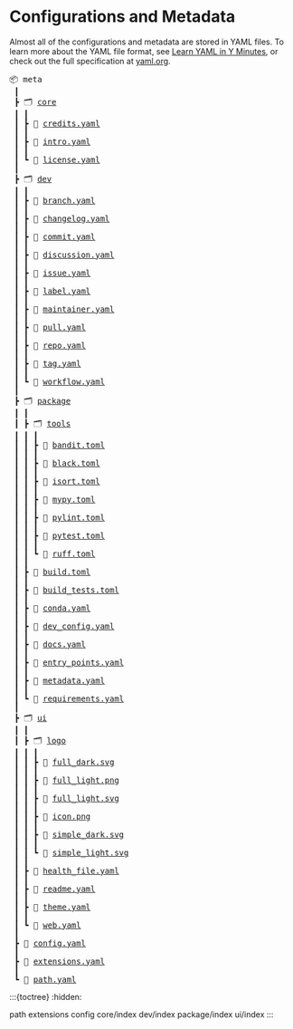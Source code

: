 # Configurations and Metadata

Almost all of the configurations and metadata are stored in YAML files.
To learn more about the YAML file format,
see [Learn YAML in Y Minutes](https://learnxinyminutes.com/docs/yaml/), or check out the
full specification at [yaml.org](https://yaml.org/spec/1.2.2/).

<pre>
📦 meta
 ┃
 ┣ 🗂 <a href="core" title="Core Metadata">core</a>
 ┃ ┃
 ┃ ┣ 📄 <a href="core/credits" title="Project Credits">credits.yaml</a>
 ┃ ┃
 ┃ ┣ 📄 <a href="core/intro" title="Project Introduction">intro.yaml</a>
 ┃ ┃
 ┃ ┗ 📄 <a href="core/license" title="License and Copyright">license.yaml</a>
 ┃
 ┣ 🗂 <a href="dev" title="Development Configurations">dev</a>
 ┃ ┃
 ┃ ┣ 📄 <a href="dev/branch" title="Branches">branch.yaml</a>
 ┃ ┃
 ┃ ┣ 📄 <a href="dev/changelog" title="Changelogs">changelog.yaml</a>
 ┃ ┃
 ┃ ┣ 📄 <a href="dev/commit" title="Commits">commit.yaml</a>
 ┃ ┃
 ┃ ┣ 📄 <a href="dev/discussion" title="Discussions">discussion.yaml</a>
 ┃ ┃
 ┃ ┣ 📄 <a href="dev/issue" title="Issues">issue.yaml</a>
 ┃ ┃
 ┃ ┣ 📄 <a href="dev/label" title="Labels">label.yaml</a>
 ┃ ┃
 ┃ ┣ 📄 <a href="dev/maintainer" title="Maintainers">maintainer.yaml</a>
 ┃ ┃
 ┃ ┣ 📄 <a href="dev/pull" title="Pull Requests">pull.yaml</a>
 ┃ ┃
 ┃ ┣ 📄 <a href="dev/repo" title="Repository">repo.yaml</a>
 ┃ ┃
 ┃ ┣ 📄 <a href="dev/tag" title="Tags">tag.yaml</a>
 ┃ ┃
 ┃ ┗ 📄 <a href="dev/workflow" title="Workflows">workflow.yaml</a>
 ┃
 ┣ 🗂 <a href="package" title="Package">package</a>
 ┃ ┃
 ┃ ┣ 🗂 <a href="" title="">tools</a>
 ┃ ┃ ┃
 ┃ ┃ ┣ 📄 <a href="" title="">bandit.toml</a>
 ┃ ┃ ┃
 ┃ ┃ ┣ 📄 <a href="" title="">black.toml</a>
 ┃ ┃ ┃
 ┃ ┃ ┣ 📄 <a href="" title="">isort.toml</a>
 ┃ ┃ ┃
 ┃ ┃ ┣ 📄 <a href="" title="">mypy.toml</a>
 ┃ ┃ ┃
 ┃ ┃ ┣ 📄 <a href="" title="">pylint.toml</a>
 ┃ ┃ ┃
 ┃ ┃ ┣ 📄 <a href="" title="">pytest.toml</a>
 ┃ ┃ ┃
 ┃ ┃ ┗ 📄 <a href="" title="">ruff.toml</a>
 ┃ ┃
 ┃ ┣ 📄 <a href="" title="">build.toml</a>
 ┃ ┃
 ┃ ┣ 📄 <a href="" title="">build_tests.toml</a>
 ┃ ┃
 ┃ ┣ 📄 <a href="" title="">conda.yaml</a>
 ┃ ┃
 ┃ ┣ 📄 <a href="" title="">dev_config.yaml</a>
 ┃ ┃
 ┃ ┣ 📄 <a href="" title="">docs.yaml</a>
 ┃ ┃
 ┃ ┣ 📄 <a href="" title="">entry_points.yaml</a>
 ┃ ┃
 ┃ ┣ 📄 <a href="" title="">metadata.yaml</a>
 ┃ ┃
 ┃ ┗ 📄 <a href="" title="">requirements.yaml</a>
 ┃
 ┣ 🗂 <a href="ui" title="User Interfaces">ui</a>
 ┃ ┃
 ┃ ┣ 🗂 <a href="ui/logo" title="Logo">logo</a>
 ┃ ┃ ┃
 ┃ ┃ ┣ 📄 <a href="" title="">full_dark.svg</a>
 ┃ ┃ ┃
 ┃ ┃ ┣ 📄 <a href="" title="">full_light.png</a>
 ┃ ┃ ┃
 ┃ ┃ ┣ 📄 <a href="" title="">full_light.svg</a>
 ┃ ┃ ┃
 ┃ ┃ ┣ 📄 <a href="" title="">icon.png</a>
 ┃ ┃ ┃
 ┃ ┃ ┣ 📄 <a href="" title="">simple_dark.svg</a>
 ┃ ┃ ┃
 ┃ ┃ ┗ 📄 <a href="" title="">simple_light.svg</a>
 ┃ ┃
 ┃ ┣ 📄 <a href="ui/health_file" title="Health Files">health_file.yaml</a>
 ┃ ┃
 ┃ ┣ 📄 <a href="ui/readme" title="Readme Files">readme.yaml</a>
 ┃ ┃
 ┃ ┣ 📄 <a href="ui/theme" title="Theme">theme.yaml</a>
 ┃ ┃
 ┃ ┗ 📄 <a href="ui/web" title="Website">web.yaml</a>
 ┃
 ┣ 📄 <a href="config" title="Base Configurations">config.yaml</a>
 ┃
 ┣ 📄 <a href="extensions" title="Meta Extensions">extensions.yaml</a>
 ┃
 ┗ 📄 <a href="path" title="Repository Paths">path.yaml</a>
</pre>


:::{toctree}
:hidden:

path
extensions
config
core/index
dev/index
package/index
ui/index
:::
